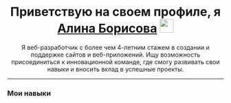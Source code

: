 <h1 align="center">Приветствую на своем профиле, я <a href="" target="_blank">Алина Борисова</a> 
  <img src="https://github.com/blackcater/blackcater/raw/main/images/Hi.gif" height="32"/>
</h1>
<p align="center">Я веб-разработчик с более чем 4-летним стажем в создании и поддержке сайтов и веб-приложений. Ищу возможность присоединиться к инновационной команде, где смогу развивать свои навыки и вносить вклад в успешные проекты.</p>
<hr>
<h3>Мои навыки</h3>
